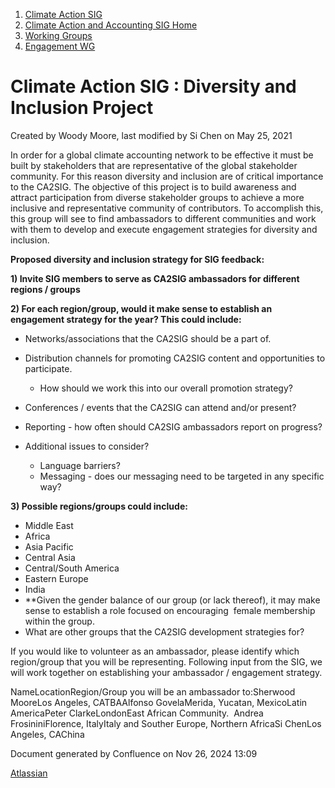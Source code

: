1. [Climate Action SIG](index.html)
2. [Climate Action and Accounting SIG Home](Climate-Action-and-Accounting-SIG-Home_19005445.html)
3. [Working Groups](Working-Groups_19005701.html)
4. [Engagement WG](Engagement-WG_19005928.html)

# Climate Action SIG : Diversity and Inclusion Project

Created by Woody Moore, last modified by Si Chen on May 25, 2021

In order for a global climate accounting network to be effective it must be built by stakeholders that are representative of the global stakeholder community. For this reason diversity and inclusion are of critical importance to the CA2SIG. The objective of this project is to build awareness and attract participation from diverse stakeholder groups to achieve a more inclusive and representative community of contributors. To accomplish this, this group will see to find ambassadors to different communities and work with them to develop and execute engagement strategies for diversity and inclusion.

**Proposed diversity and inclusion strategy for SIG feedback:**

**1) Invite SIG members to serve as CA2SIG ambassadors for different regions / groups**

**2) For each region/group, would it make sense to establish an engagement strategy for the year? This could include:**

- Networks/associations that the CA2SIG should be a part of.
- Distribution channels for promoting CA2SIG content and opportunities to participate. 
  
  - How should we work this into our overall promotion strategy?
- Conferences / events that the CA2SIG can attend and/or present?
- Reporting - how often should CA2SIG ambassadors report on progress?
- Additional issues to consider?
  
  - Language barriers?
  - Messaging - does our messaging need to be targeted in any specific way?

**3) Possible regions/groups could include:**

- Middle East
- Africa
- Asia Pacific
- Central Asia
- Central/South America
- Eastern Europe
- India
- \*\*Given the gender balance of our group (or lack thereof), it may make sense to establish a role focused on encouraging  female membership within the group.
- What are other groups that the CA2SIG development strategies for?

If you would like to volunteer as an ambassador, please identify which region/group that you will be representing. Following input from the SIG, we will work together on establishing your ambassador / engagement strategy.

NameLocationRegion/Group you will be an ambassador to:Sherwood MooreLos Angeles, CATBAAlfonso GovelaMerida, Yucatan, MexicoLatin AmericaPeter ClarkeLondonEast African Community.  Andrea FrosininiFlorence, ItalyItaly and Souther Europe, Northern AfricaSi ChenLos Angeles, CAChina

Document generated by Confluence on Nov 26, 2024 13:09

[Atlassian](http://www.atlassian.com/)
